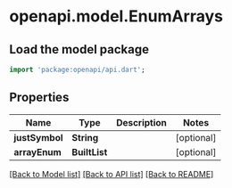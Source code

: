 # openapi.model.EnumArrays

## Load the model package
```dart
import 'package:openapi/api.dart';
```

## Properties
Name | Type | Description | Notes
------------ | ------------- | ------------- | -------------
**justSymbol** | **String** |  | [optional] 
**arrayEnum** | **BuiltList<String>** |  | [optional] 

[[Back to Model list]](../README.md#documentation-for-models) [[Back to API list]](../README.md#documentation-for-api-endpoints) [[Back to README]](../README.md)


